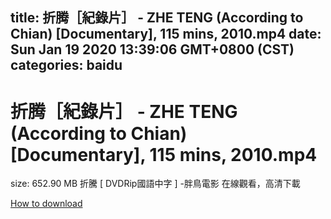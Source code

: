 
title: 折腾［紀錄片］ - ZHE TENG (According to Chian) [Documentary], 115 mins, 2010.mp4
date: Sun Jan 19 2020 13:39:06 GMT+0800 (CST)    
categories: baidu
---

# 折腾［紀錄片］ - ZHE TENG (According to Chian) [Documentary], 115 mins, 2010.mp4
size: 652.90 MB
 折騰 [ DVDRip國語中字 ] -胖鳥電影 在線觀看，高清下載
 

[How to download](https://bpcam.bemobtrk.com/go/2ceec3aa-1ca2-46d6-b9ff-aaa5c184517c?jno=791)